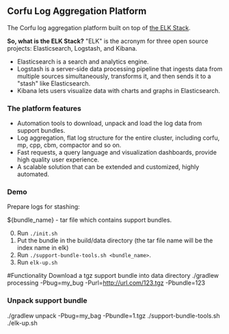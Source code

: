 ## Corfu Log Aggregation Platform

The Corfu log aggregation platform built on top of [the ELK Stack](https://www.elastic.co/what-is/elk-stack).

**So, what is the ELK Stack?** "ELK" is the acronym for three open source projects: Elasticsearch, Logstash, and Kibana. 
- Elasticsearch is a search and analytics engine. 
- Logstash is a server‑side data processing pipeline that ingests data from multiple sources simultaneously, 
transforms it, and then sends it to a "stash" like Elasticsearch. 
- Kibana lets users visualize data with charts and graphs in Elasticsearch.

### The platform features
 - Automation tools to download, unpack and load the log data from support bundles. 
 - Log aggregation, flat log structure for the entire cluster, including corfu, mp, cpp, cbm, compactor and so on.
 - Fast requests, a query language and visualization dashboards, provide high quality user experience.
 - A scalable solution that can be extended and customized, highly automated.
 

### Demo


Prepare logs for stashing:

${bundle_name} - tar file which contains support bundles.

0. Run `./init.sh`
1. Put the bundle in the build/data directory (the tar file name will be the index name in elk) 
2. Run `./support-bundle-tools.sh <bundle_name>`.
3. Run `elk-up.sh`

#Functionality
Download a tgz support bundle into data directory
./gradlew processing -Pbug=my_bug -Purl=http://url.com/123.tgz -Pbundle=123

### Unpack support bundle
./gradlew unpack -Pbug=my_bag -Pbundle=1.tgz
./support-bundle-tools.sh
./elk-up.sh

